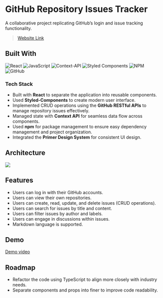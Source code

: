 
# GitHub Repository Issues Tracker

A collaborative project replicating GitHub’s login and issue tracking functionality.
> [Website Link](https://f2e-2bac8.web.app/login)


## Built With

![React](https://img.shields.io/badge/React-%2320232a.svg?style=for-the-badge&logo=react&logoColor=%2361DAFB)
![JavaScript](https://img.shields.io/badge/javascript-%23323330.svg?style=for-the-badge&logo=javascript&logoColor=%23F7DF1E)
![Context-API](https://img.shields.io/badge/Context--Api-000000?style=for-the-badge&logo=react)
![Styled Components](https://img.shields.io/badge/styled--components-DB7093?style=for-the-badge&logo=styled-components&logoColor=white)
![NPM](https://img.shields.io/badge/NPM-%23CB3837.svg?style=for-the-badge&logo=npm&logoColor=white)
![GitHub](https://img.shields.io/badge/github-%23121011.svg?style=for-the-badge&logo=github&logoColor=white)


### Tech Stack

- Built with **React** to separate the application into reusable components.
- Used **Styled-Components** to create modern user interface.
- Implemented CRUD operations using the **GitHub RESTful APIs** to manage repository issues effectively.
- Managed state with **Context API** for seamless data flow across components.
- Used **npm** for package management to ensure easy dependency management and project organization.
- Integrated the **Primer Design System** for consistent UI design.
## Architecture

![](https://i.imgur.com/L2QLDl4.png)
## Features

- Users can log in with their GitHub accounts.
- Users can view their own repositories.
- Users can create, read, update, and delete issues (CRUD operations).
- Users can search for issues by title and content.
- Users can filter issues by author and labels.
- Users can engage in discussions within issues.
- Markdown language is supported.
## Demo

[Demo video](https://drive.google.com/file/d/19TMeZa4Rnv8_ywy75pOM1ZYylOb2Eegg/view)
## Roadmap

-  Refactor the code using TypeScript to align more closely with industry needs.
-   Separate components and props into finer to improve code readability.
